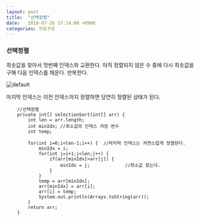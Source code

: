 ```yaml
---
layout: post
title:  "선택정렬"
date:   2018-07-26 17:14:00 +0900
categories: 자료구조
---
```

### 선택정렬

최솟값을 찾아서 첫번째 인덱스와 교환한다. 아직 정렬되지 않은 수 중에 다시 최솟값을 구해 다음 인덱스를 채운다. 반복한다.

![default](https://user-images.githubusercontent.com/33653318/43250070-6b48421a-90f7-11e8-997a-16e3e7e59d9e.PNG)

마지막 인덱스는 이전 인덱스까지 정렬하면 당연히 정렬된 상태가 된다. 

```
	//선택정렬
	private int[] selectionSort(int[] arr) {
		int len = arr.length;
		int minIdx; //최소값의 인덱스 저장 변수
		int temp;
		
		for(int i=0;i<len-1;i++) {	//마지막 인덱스는 자연스럽게 정렬된다.
			minIdx = i;
			for(int j=i+1;j<len;j++) {
				if(arr[minIdx]>arr[j]) {
					minIdx = j;				//최소값 찾는다.
				}
			}
			temp = arr[minIdx];
			arr[minIdx] = arr[i];
			arr[i] = temp;
			System.out.println(Arrays.toString(arr));
		}
		return arr;
	}
```

